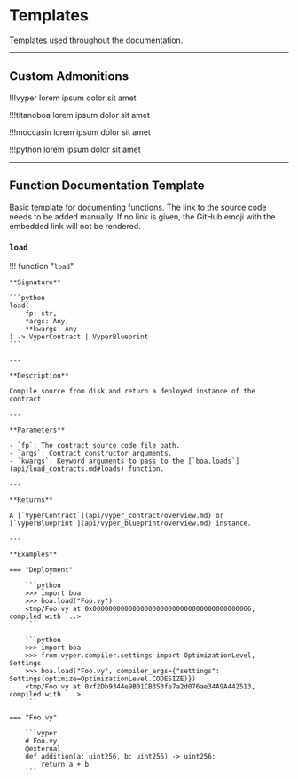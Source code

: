 # Templates

Templates used throughout the documentation.

---

## Custom Admonitions

!!!vyper
    lorem ipsum dolor sit amet

!!!titanoboa
    lorem ipsum dolor sit amet

!!!moccasin
    lorem ipsum dolor sit amet

!!!python
    lorem ipsum dolor sit amet

---


## Function Documentation Template

Basic template for documenting functions. The link to the source code needs to be added manually. If no link is given, the GitHub emoji with the embedded link will not be rendered.
### `load`
!!! function "`load`"
    <a href="https://github.com/vyperlang/titanoboa/blob/v0.2.4/boa/interpret.py#L171-L177" class="source-code-link" target="_blank" rel="noopener"></a>

    **Signature**

    ```python
    load(
        fp: str,
        *args: Any,
        **kwargs: Any
    ) -> VyperContract | VyperBlueprint
    ```

    ---

    **Description**

    Compile source from disk and return a deployed instance of the contract.

    ---

    **Parameters**

    - `fp`: The contract source code file path.
    - `args`: Contract constructor arguments.
    - `kwargs`: Keyword arguments to pass to the [`boa.loads`](api/load_contracts.md#loads) function.

    ---

    **Returns**

    A [`VyperContract`](api/vyper_contract/overview.md) or [`VyperBlueprint`](api/vyper_blueprint/overview.md) instance.

    ---

    **Examples**

    === "Deployment"

        ```python
        >>> import boa
        >>> boa.load("Foo.vy")
        <tmp/Foo.vy at 0x0000000000000000000000000000000000000066, compiled with ...>
        ```

        ```python
        >>> import boa
        >>> from vyper.compiler.settings import OptimizationLevel, Settings
        >>> boa.load("Foo.vy", compiler_args={"settings": Settings(optimize=OptimizationLevel.CODESIZE)})
        <tmp/Foo.vy at 0xf2Db9344e9B01CB353fe7a2d076ae34A9A442513, compiled with ...>
        ```

    === "Foo.vy"

        ```vyper
        # Foo.vy
        @external
        def addition(a: uint256, b: uint256) -> uint256:
            return a + b
        ```
